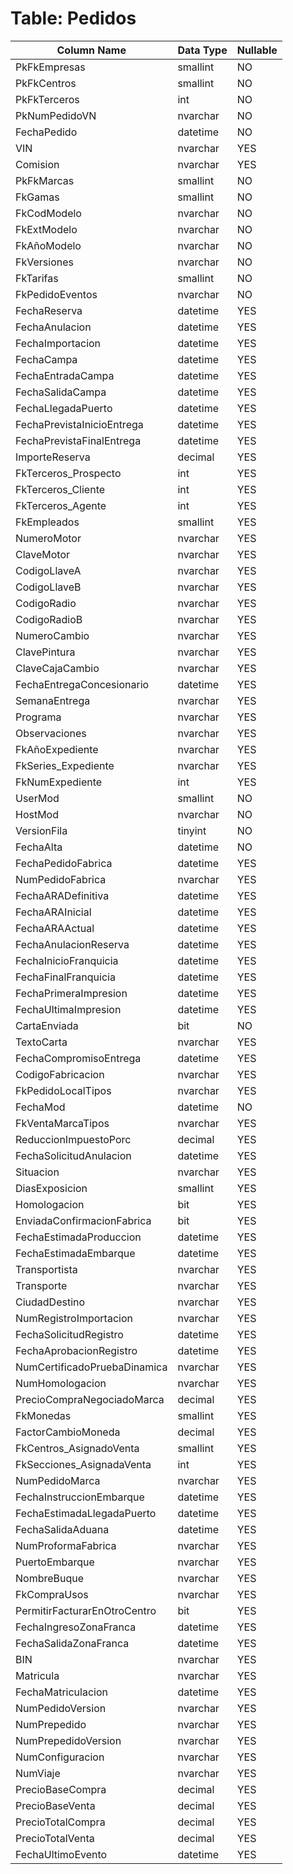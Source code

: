 # Table: Pedidos

| Column Name | Data Type | Nullable |
|-------------|-----------|----------|
| PkFkEmpresas | smallint | NO |
| PkFkCentros | smallint | NO |
| PkFkTerceros | int | NO |
| PkNumPedidoVN | nvarchar | NO |
| FechaPedido | datetime | NO |
| VIN | nvarchar | YES |
| Comision | nvarchar | YES |
| PkFkMarcas | smallint | NO |
| FkGamas | smallint | NO |
| FkCodModelo | nvarchar | NO |
| FkExtModelo | nvarchar | NO |
| FkAñoModelo | nvarchar | NO |
| FkVersiones | nvarchar | NO |
| FkTarifas | smallint | NO |
| FkPedidoEventos | nvarchar | NO |
| FechaReserva | datetime | YES |
| FechaAnulacion | datetime | YES |
| FechaImportacion | datetime | YES |
| FechaCampa | datetime | YES |
| FechaEntradaCampa | datetime | YES |
| FechaSalidaCampa | datetime | YES |
| FechaLlegadaPuerto | datetime | YES |
| FechaPrevistaInicioEntrega | datetime | YES |
| FechaPrevistaFinalEntrega | datetime | YES |
| ImporteReserva | decimal | YES |
| FkTerceros_Prospecto | int | YES |
| FkTerceros_Cliente | int | YES |
| FkTerceros_Agente | int | YES |
| FkEmpleados | smallint | YES |
| NumeroMotor | nvarchar | YES |
| ClaveMotor | nvarchar | YES |
| CodigoLlaveA | nvarchar | YES |
| CodigoLlaveB | nvarchar | YES |
| CodigoRadio | nvarchar | YES |
| CodigoRadioB | nvarchar | YES |
| NumeroCambio | nvarchar | YES |
| ClavePintura | nvarchar | YES |
| ClaveCajaCambio | nvarchar | YES |
| FechaEntregaConcesionario | datetime | YES |
| SemanaEntrega | nvarchar | YES |
| Programa | nvarchar | YES |
| Observaciones | nvarchar | YES |
| FkAñoExpediente | nvarchar | YES |
| FkSeries_Expediente | nvarchar | YES |
| FkNumExpediente | int | YES |
| UserMod | smallint | NO |
| HostMod | nvarchar | NO |
| VersionFila | tinyint | NO |
| FechaAlta | datetime | NO |
| FechaPedidoFabrica | datetime | YES |
| NumPedidoFabrica | nvarchar | YES |
| FechaARADefinitiva | datetime | YES |
| FechaARAInicial | datetime | YES |
| FechaARAActual | datetime | YES |
| FechaAnulacionReserva | datetime | YES |
| FechaInicioFranquicia | datetime | YES |
| FechaFinalFranquicia | datetime | YES |
| FechaPrimeraImpresion | datetime | YES |
| FechaUltimaImpresion | datetime | YES |
| CartaEnviada | bit | NO |
| TextoCarta | nvarchar | YES |
| FechaCompromisoEntrega | datetime | YES |
| CodigoFabricacion | nvarchar | YES |
| FkPedidoLocalTipos | nvarchar | YES |
| FechaMod | datetime | NO |
| FkVentaMarcaTipos | nvarchar | YES |
| ReduccionImpuestoPorc | decimal | YES |
| FechaSolicitudAnulacion | datetime | YES |
| Situacion | nvarchar | YES |
| DiasExposicion | smallint | YES |
| Homologacion | bit | YES |
| EnviadaConfirmacionFabrica | bit | YES |
| FechaEstimadaProduccion | datetime | YES |
| FechaEstimadaEmbarque | datetime | YES |
| Transportista | nvarchar | YES |
| Transporte | nvarchar | YES |
| CiudadDestino | nvarchar | YES |
| NumRegistroImportacion | nvarchar | YES |
| FechaSolicitudRegistro | datetime | YES |
| FechaAprobacionRegistro | datetime | YES |
| NumCertificadoPruebaDinamica | nvarchar | YES |
| NumHomologacion | nvarchar | YES |
| PrecioCompraNegociadoMarca | decimal | YES |
| FkMonedas | smallint | YES |
| FactorCambioMoneda | decimal | YES |
| FkCentros_AsignadoVenta | smallint | YES |
| FkSecciones_AsignadaVenta | int | YES |
| NumPedidoMarca | nvarchar | YES |
| FechaInstruccionEmbarque | datetime | YES |
| FechaEstimadaLlegadaPuerto | datetime | YES |
| FechaSalidaAduana | datetime | YES |
| NumProformaFabrica | nvarchar | YES |
| PuertoEmbarque | nvarchar | YES |
| NombreBuque | nvarchar | YES |
| FkCompraUsos | nvarchar | YES |
| PermitirFacturarEnOtroCentro | bit | YES |
| FechaIngresoZonaFranca | datetime | YES |
| FechaSalidaZonaFranca | datetime | YES |
| BIN | nvarchar | YES |
| Matricula | nvarchar | YES |
| FechaMatriculacion | datetime | YES |
| NumPedidoVersion | nvarchar | YES |
| NumPrepedido | nvarchar | YES |
| NumPrepedidoVersion | nvarchar | YES |
| NumConfiguracion | nvarchar | YES |
| NumViaje | nvarchar | YES |
| PrecioBaseCompra | decimal | YES |
| PrecioBaseVenta | decimal | YES |
| PrecioTotalCompra | decimal | YES |
| PrecioTotalVenta | decimal | YES |
| FechaUltimoEvento | datetime | YES |
